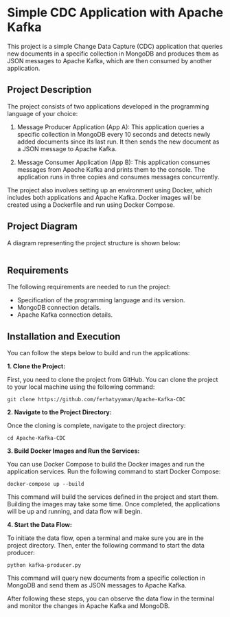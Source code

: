 # Simple CDC Application with Apache Kafka

This project is a simple Change Data Capture (CDC) application that queries new documents in a specific collection in MongoDB and produces them as JSON messages to Apache Kafka, which are then consumed by another application.

## Project Description

The project consists of two applications developed in the programming language of your choice:

1. Message Producer Application (App A): This application queries a specific collection in MongoDB every 10 seconds and detects newly added documents since its last run. It then sends the new document as a JSON message to Apache Kafka.

2. Message Consumer Application (App B): This application consumes messages from Apache Kafka and prints them to the console. The application runs in three copies and consumes messages concurrently.

The project also involves setting up an environment using Docker, which includes both applications and Apache Kafka. Docker images will be created using a Dockerfile and run using Docker Compose.

## Project Diagram

A diagram representing the project structure is shown below:

```
```

## Requirements

The following requirements are needed to run the project:

- Specification of the programming language and its version.
- MongoDB connection details.
- Apache Kafka connection details.

## Installation and Execution

You can follow the steps below to build and run the applications:

**1. Clone the Project:**

First, you need to clone the project from GitHub. You can clone the project to your local machine using the following command:

```shell
git clone https://github.com/ferhatyyaman/Apache-Kafka-CDC
```

**2. Navigate to the Project Directory:**

Once the cloning is complete, navigate to the project directory:

```
cd Apache-Kafka-CDC
```

**3. Build Docker Images and Run the Services:**

You can use Docker Compose to build the Docker images and run the application services. Run the following command to start Docker Compose:

```
docker-compose up --build
```

This command will build the services defined in the project and start them. Building the images may take some time. Once completed, the applications will be up and running, and data flow will begin.

**4. Start the Data Flow:**

To initiate the data flow, open a terminal and make sure you are in the project directory. Then, enter the following command to start the data producer:

```
python kafka-producer.py
```

This command will query new documents from a specific collection in MongoDB and send them as JSON messages to Apache Kafka.

After following these steps, you can observe the data flow in the terminal and monitor the changes in Apache Kafka and MongoDB.
